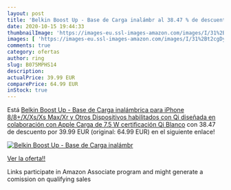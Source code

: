 ```yaml
---
layout: post
title: 'Belkin Boost Up - Base de Carga inalámbr al 38.47 % de descuento'
date: 2020-10-15 19:44:33
thumbnailImage: 'https://images-eu.ssl-images-amazon.com/images/I/31%2Bt2cgDyjL._SL200_.jpg'
images: [ 'https://images-eu.ssl-images-amazon.com/images/I/31%2Bt2cgDyjL._SL200_.jpg' ]
comments: true
category: ofertas
author: ring
slug: B075MPHS14
description:
actualPrice: 39.99 EUR
comparePrice: 64.99 EUR
inStock: true
---
```


Está [Belkin Boost Up - Base de Carga inalámbrica para iPhone 8/8+/X/Xs/Xs Max/Xr y Otros Dispositivos habilitados con Qi  diseñada en colaboración con Apple  Carga de 7.5 W  certificación Qi  Blanco](https://www.amazon.es/dp/B075MPHS14/?tag=tolees-21) con 38.47 de descuento por 39.99 EUR (original: 64.99 EUR) en el siguiente enlace!

[![Belkin Boost Up - Base de Carga inalámbr](https://images-eu.ssl-images-amazon.com/images/I/31%2Bt2cgDyjL._SL200_.jpg)](https://www.amazon.es/dp/B075MPHS14/?tag=tolees-21)

[Ver la oferta!!](https://www.amazon.es/dp/B075MPHS14/?tag=tolees-21)

Links participate in Amazon Associate program and might generate a comission on qualifying sales


